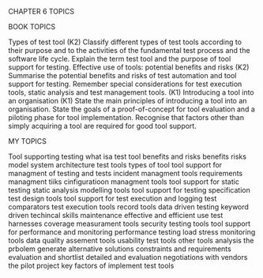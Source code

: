 CHAPTER 6 TOPICS

BOOK TOPICS

Types of test tool (K2)
	Classify different types of test tools according to their purpose and to the
activities of the fundamental test process and the software life cycle.
	Explain the term test tool and the purpose of tool support for testing.
Effective use of tools: potential benefits and risks (K2)
	Summarise the potential benefits and risks of test automation and tool
support for testing.
	Remember special considerations for test execution tools, static analysis and
test management tools. (K1)
Introducing a tool into an organisation (K1)
	State the main principles of introducing a tool into an organisation.
	State the goals of a proof-of-concept for tool evaluation and a piloting phase
for tool implementation.
	Recognise that factors other than simply acquiring a tool are required for
good tool support.

MY TOPICS


Tool supporting testing
what isa test tool
benefits and risks
benefits
risks
model system architecture
test tools
types of tool
tool support for managment of testing and tests
incident managment tools
requirements managment tiiks
cinfiguratioon managment tools
tool support for static testing
static analysis
modelling tools
tool support for testing specification
	test design tools
tool support for test execution and logging
	test comparators
	test execution tools
record tools
data driven testing
keyword driven
techincal skills
maintenance
effective and efficient use
test harnesses
coverage measurament tools
security testing tools
tool support for performance and monitoring
performance testing load stress
monitoring tools
data quality assement tools
usability test tools
other tools
	analysis the prbolem
	generate alternative solutions
	constraints and requirements
	evaluation and shortlist
	detailed and evaluation
	negotiations with vendors
	the pilot project
	key factors of implement test tools
